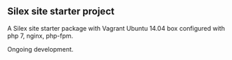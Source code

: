 Silex site starter project
--------------------------

A Silex site starter package with Vagrant Ubuntu 14.04 box configured with php 7, nginx, php-fpm.

Ongoing development.
